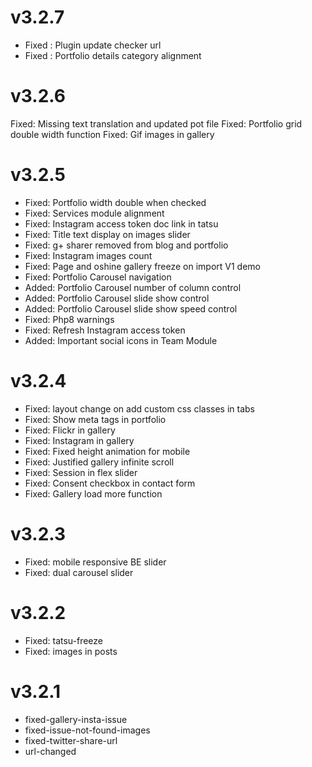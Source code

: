 v3.2.7
======
* Fixed : Plugin update checker url
* Fixed : Portfolio details category alignment

v3.2.6
======
Fixed: Missing text translation and updated pot file
Fixed: Portfolio grid double width function 
Fixed: Gif images in gallery

v3.2.5
======
* Fixed: Portfolio width double when checked
* Fixed: Services module alignment
* Fixed: Instagram access token doc link in tatsu
* Fixed: Title text display on images slider
* Fixed: g+ sharer removed from blog and portfolio
* Fixed: Instagram images count 
* Fixed: Page and oshine gallery freeze on import V1 demo 
* Fixed: Portfolio Carousel navigation
* Added: Portfolio Carousel number of column control
* Added: Portfolio Carousel slide show control
* Added: Portfolio Carousel slide show speed control
* Fixed: Php8 warnings
* Fixed: Refresh Instagram access token
* Added: Important social icons in Team Module

v3.2.4
======
* Fixed: layout change on add custom css classes in tabs
* Fixed: Show meta tags in portfolio
* Fixed: Flickr in gallery 
* Fixed: Instagram in gallery
* Fixed: Fixed height animation for mobile
* Fixed: Justified gallery infinite scroll
* Fixed: Session in flex slider
* Fixed: Consent checkbox in contact form
* Fixed: Gallery load more function

v3.2.3
======
* Fixed: mobile responsive BE slider
* Fixed: dual carousel slider

v3.2.2
======
* Fixed: tatsu-freeze
* Fixed: images in posts 

v3.2.1
======
* fixed-gallery-insta-issue
* fixed-issue-not-found-images
* fixed-twitter-share-url
* url-changed